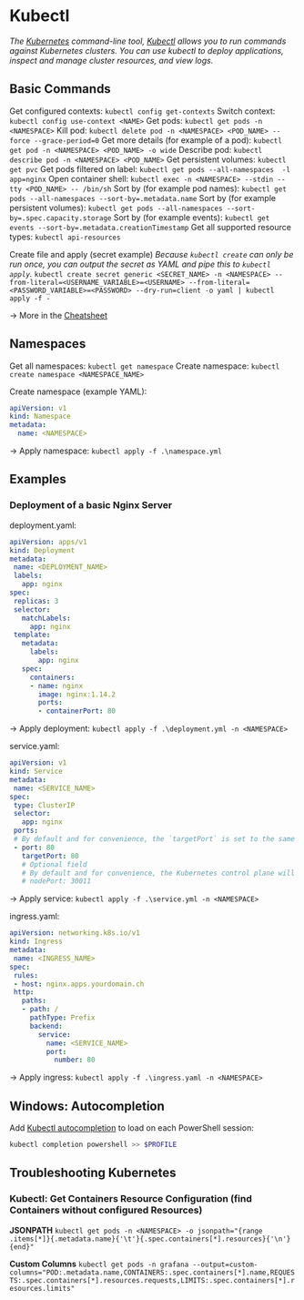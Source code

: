 # Kubectl
_The [Kubernetes](Kubernetes.md) command-line tool, [Kubectl](Kubectl.md) allows you to run commands against Kubernetes clusters. You can use kubectl to deploy applications, inspect and manage cluster resources, and view logs._

## Basic Commands
Get configured contexts: `kubectl config get-contexts`
Switch context: `kubectl config use-context <NAME>`
Get pods: `kubectl get pods -n <NAMESPACE>`
Kill pod: `kubectl delete pod -n <NAMESPACE> <POD_NAME> --force --grace-period=0`
Get more details (for example of a pod): `kubectl get pod -n <NAMESPACE> <POD_NAME> -o wide`
Describe pod: `kubectl describe pod -n <NAMESPACE> <POD_NAME>`
Get persistent volumes: `kubectl get pvc`
Get pods filtered on label: `kubectl get pods --all-namespaces  -l app=nginx`
Open container shell: `kubectl exec -n <NAMESPACE> --stdin --tty <POD_NAME> -- /bin/sh`
Sort by (for example pod names): `kubectl get pods --all-namespaces --sort-by=.metadata.name`
Sort by (for example persistent volumes): `kubectl get pods --all-namespaces --sort-by=.spec.capacity.storage`
Sort by (for example events): `kubectl get events --sort-by=.metadata.creationTimestamp`
Get all supported resource types: `kubectl api-resources`

Create file and apply (secret example)
_Because `kubectl create` can only be run once, you can output the secret as YAML and pipe this to `kubectl apply`._
`kubectl create secret generic <SECRET_NAME> -n <NAMESPACE> --from-literal=<USERNAME_VARIABLE>=<USERNAME> --from-literal=<PASSWORD_VARIABLE>=<PASSWORD> --dry-run=client -o yaml | kubectl apply -f -`

-> More in the [Cheatsheet](https://kubernetes.io/docs/reference/kubectl/cheatsheet/)


## Namespaces
Get all namespaces: `kubectl get namespace`
Create namespace: `kubectl create namespace <NAMESPACE_NAME>`

Create namespace (example YAML): 
```yaml
apiVersion: v1
kind: Namespace
metadata:
  name: <NAMESPACE>
```
-> Apply namespace: `kubectl apply -f .\namespace.yml`



## Examples
### Deployment of a basic Nginx Server
deployment.yaml:
```yaml
apiVersion: apps/v1
kind: Deployment
metadata:
 name: <DEPLOYMENT_NAME>
 labels:
   app: nginx
spec:
 replicas: 3
 selector:
   matchLabels:
     app: nginx
 template:
   metadata:
     labels:
       app: nginx
   spec:
     containers:
     - name: nginx
       image: nginx:1.14.2
       ports:
       - containerPort: 80
```
-> Apply deployment: `kubectl apply -f .\deployment.yml -n <NAMESPACE>`


service.yaml:
```yaml
apiVersion: v1
kind: Service
metadata:
 name: <SERVICE_NAME>
spec:
 type: ClusterIP
 selector:
   app: nginx
 ports:
 # By default and for convenience, the `targetPort` is set to the same value as the `port` field.
 - port: 80
   targetPort: 80
   # Optional field
   # By default and for convenience, the Kubernetes control plane will allocate a port from a range (default: 30000-32767)
   # nodePort: 30011
```
-> Apply service: `kubectl apply -f .\service.yml -n <NAMESPACE>`


ingress.yaml:
```yaml
apiVersion: networking.k8s.io/v1
kind: Ingress
metadata:
 name: <INGRESS_NAME>
spec:
 rules:
 - host: nginx.apps.yourdomain.ch
 http:
   paths:
   - path: /
     pathType: Prefix
     backend:
       service:
         name: <SERVICE_NAME>
         port:
           number: 80
```
-> Apply ingress: `kubectl apply -f .\ingress.yaml -n <NAMESPACE>`



## Windows: Autocompletion
Add [Kubectl autocompletion](https://kubernetes.io/docs/tasks/tools/install-kubectl-windows/#enable-shell-autocompletion) to load on each PowerShell session:
````powershell
kubectl completion powershell >> $PROFILE
````



## Troubleshooting Kubernetes
### Kubectl: Get Containers Resource Configuration (find Containers without configured Resources)
**JSONPATH**
`kubectl get pods -n <NAMESPACE> -o jsonpath="{range .items[*]}{.metadata.name}{'\t'}{.spec.containers[*].resources}{'\n'}{end}"`

**Custom Columns**
`kubectl get pods -n grafana --output=custom-columns="POD:.metadata.name,CONTAINERS:.spec.containers[*].name,REQUESTS:.spec.containers[*].resources.requests,LIMITS:.spec.containers[*].resources.limits"`
